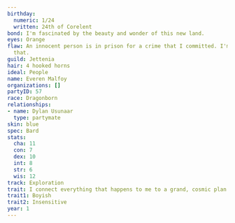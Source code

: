 ```yaml
---
birthday:
  numeric: 1/24
  written: 24th of Corelent
bond: I'm fascinated by the beauty and wonder of this new land.
eyes: Orange
flaw: An innocent person is in prison for a crime that I committed. I'm okay with
  that.
guild: Jettenia
hair: 4 hooked horns
ideal: People
name: Everen Malfoy
organizations: []
partyID: 57
race: Dragonborn
relationships:
- name: Dylan Usunaar
  type: partymate
skin: blue
spec: Bard
stats:
  cha: 11
  con: 7
  dex: 10
  int: 8
  str: 6
  wis: 12
track: Exploration
trait: I connect everything that happens to me to a grand, cosmic plan.
trait1: Boyish
trait2: Insensitive
year: 1
---
```

